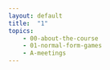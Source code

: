 ```yaml
---
layout: default
title:  "1"
topics: 
    - 00-about-the-course
    - 01-normal-form-games
    - A-meetings
---
```

